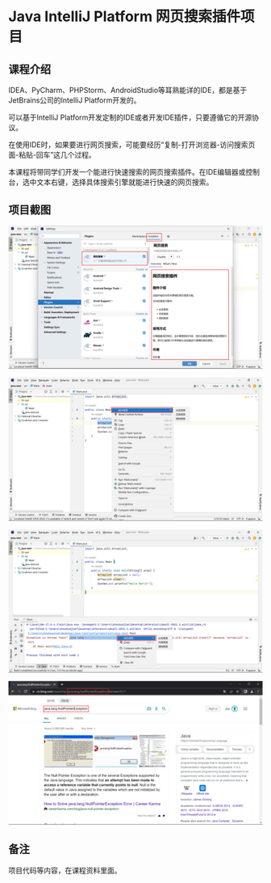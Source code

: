 # Java IntelliJ Platform 网页搜索插件项目

## 课程介绍

IDEA、PyCharm、PHPStorm、AndroidStudio等耳熟能详的IDE，都是基于JetBrains公司的IntelliJ Platform开发的。

可以基于IntelliJ Platform开发定制的IDE或者开发IDE插件，只要遵循它的开源协议。

在使用IDE时，如果要进行网页搜索，可能要经历“复制-打开浏览器-访问搜索页面-粘贴-回车”这几个过程。

本课程将带同学们开发一个能进行快速搜索的网页搜索插件。在IDE编辑器或控制台，选中文本右键，选择具体搜索引擎就能进行快速的网页搜索。

## 项目截图

![插件项目截图01](项目截图/插件项目截图01.png)

![插件项目截图02](项目截图/插件项目截图02.png)

![插件项目截图03](项目截图/插件项目截图03.png)

![插件项目截图04](项目截图/插件项目截图04.png)

## 备注

项目代码等内容，在课程资料里面。